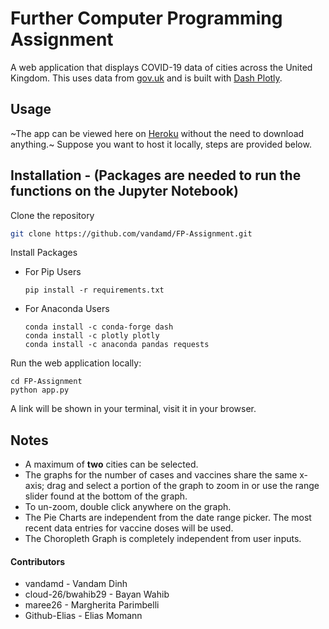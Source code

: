 # Further Computer Programming Assignment

A web application that displays COVID-19 data of cities across the United Kingdom. This uses data from <a href="https://coronavirus.data.gov.uk/">gov.uk</a> and is built with <a href="https://plotly.com/dash/">Dash Plotly</a>.


## Usage

~The app can be viewed here on <a href="https://covid-19-uk.herokuapp.com/">Heroku</a> without the need to download anything.~ Suppose you want to host it locally, steps are provided below.


## Installation - (Packages are needed to run the functions on the Jupyter Notebook)

Clone the repository
```sh
git clone https://github.com/vandamd/FP-Assignment.git
```

Install Packages

- For Pip Users

  ```ssh
  pip install -r requirements.txt
  ```

- For Anaconda Users

  ```ssh
  conda install -c conda-forge dash
  conda install -c plotly plotly
  conda install -c anaconda pandas requests
  ```

Run the web application locally:
```ssh
cd FP-Assignment
python app.py
```

A link will be shown in your terminal, visit it in your browser.


## Notes

- A maximum of **two** cities can be selected.
- The graphs for the number of cases and vaccines share the same x-axis; drag and select a portion of the graph to zoom in or use the range slider found at the bottom of the graph. 
- To un-zoom, double click anywhere on the graph.
- The Pie Charts are independent from the date range picker. The most recent data entries for vaccine doses will be used.
- The Choropleth Graph is completely independent from user inputs.

#### Contributors
- vandamd - Vandam Dinh
- cloud-26/bwahib29 - Bayan Wahib
- maree26 - Margherita Parimbelli
- Github-Elias - Elias Momann 
